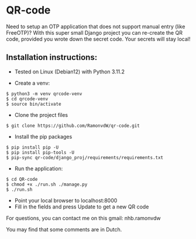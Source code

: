 # QR-code

Need to setup an OTP application that does not support manual entry (like FreeOTP)?
With this super small Django project you can re-create the QR code, provided you wrote down the secret code. Your secrets will stay local!

## Installation instructions:

- Tested on Linux (Debian12) with Python 3.11.2

- Create a venv:
```
$ python3 -m venv qrcode-venv
$ cd qrcode-venv
$ source bin/activate
```

- Clone the project files
```
$ git clone https://github.com/RamonvdW/qr-code.git
```

- Install the pip packages
```
$ pip install pip -U
$ pip install pip-tools -U
$ pip-sync qr-code/django_proj/requirements/requirements.txt
```

- Run the application:
```
$ cd QR-code
$ chmod +x ./run.sh ./manage.py
$ ./run.sh
```

- Point your local browser to localhost:8000
- Fill in the fields and press Update to get a new QR code

For questions, you can contact me on this gmail: nhb.ramonvdw

You may find that some comments are in Dutch.
